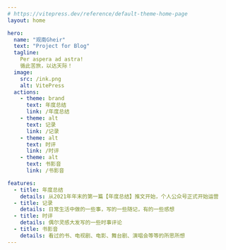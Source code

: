 ```yaml
---
# https://vitepress.dev/reference/default-theme-home-page
layout: home

hero:
  name: "观南Gheir"
  text: "Project for Blog"
  tagline: 
    Per aspera ad astra!
    循此苦旅，以达天际！
  image:
    src: /ink.png
    alt: VitePress
  actions:
    - theme: brand
      text: 年度总结
      link: /年度总结
    - theme: alt
      text: 记录
      link: /记录
    - theme: alt
      text: 时评
      link: /时评
    - theme: alt
      text: 书影音
      link: /书影音

features:
  - title: 年度总结
    details: 从2021年年末的第一篇【年度总结】推文开始，个人公众号正式开始运营
  - title: 记录
    details: 日常生活中做的一些事，写的一些随记，有的一些感想
  - title: 时评
    details: 偶尔灵感大发写的一些时事评论
  - title: 书影音
    details: 看过的书、电视剧、电影、舞台剧、演唱会等等的所思所想
---
```

